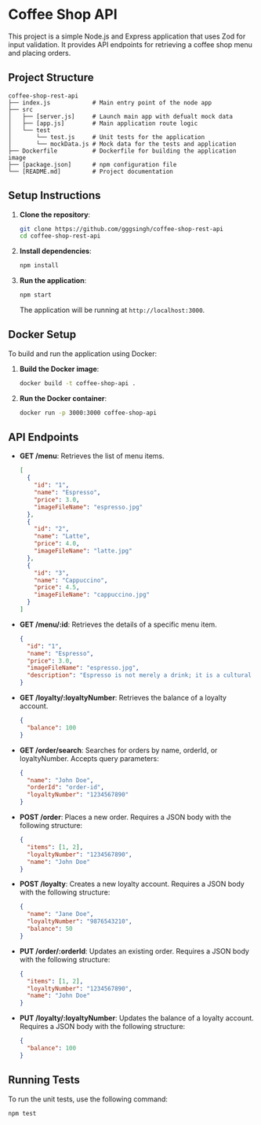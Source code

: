 # Coffee Shop API

This project is a simple Node.js and Express application that uses Zod for input validation. It provides API endpoints for retrieving a coffee shop menu and placing orders.

## Project Structure

```
coffee-shop-rest-api
├── index.js            # Main entry point of the node app
├── src
│   ├── [server.js]     # Launch main app with defualt mock data
│   ├── [app.js]        # Main application route logic
│   └── test
│       └── test.js     # Unit tests for the application
│       └── mockData.js # Mock data for the tests and application
├── Dockerfile          # Dockerfile for building the application image
├── [package.json]      # npm configuration file
└── [README.md]         # Project documentation
```

## Setup Instructions

1. **Clone the repository**:

   ```bash
   git clone https://github.com/gggsingh/coffee-shop-rest-api
   cd coffee-shop-rest-api
   ```

2. **Install dependencies**:

   ```bash
   npm install
   ```

3. **Run the application**:

   ```bash
   npm start
   ```

   The application will be running at `http://localhost:3000`.

## Docker Setup

To build and run the application using Docker:

1. **Build the Docker image**:

   ```bash
   docker build -t coffee-shop-api .
   ```

2. **Run the Docker container**:

   ```bash
   docker run -p 3000:3000 coffee-shop-api
   ```

## API Endpoints

- **GET /menu**: Retrieves the list of menu items.
  ```json
  [
    {
      "id": "1",
      "name": "Espresso",
      "price": 3.0,
      "imageFileName": "espresso.jpg"
    },
    {
      "id": "2",
      "name": "Latte",
      "price": 4.0,
      "imageFileName": "latte.jpg"
    },
    {
      "id": "3",
      "name": "Cappuccino",
      "price": 4.5,
      "imageFileName": "cappuccino.jpg"
    }
  ]
  ```
- **GET /menu/:id**: Retrieves the details of a specific menu item.
  ```json
  {
    "id": "1",
    "name": "Espresso",
    "price": 3.0,
    "imageFileName": "espresso.jpg",
    "description": "Espresso is not merely a drink; it is a cultural phenomenon woven into the very fabric of daily life."
  }
  ```
- **GET /loyalty/:loyaltyNumber**: Retrieves the balance of a loyalty account.
  ```json
  {
    "balance": 100
  }
  ```
- **GET /order/search**: Searches for orders by name, orderId, or loyaltyNumber. Accepts query parameters:
  ```json
  {
    "name": "John Doe",
    "orderId": "order-id",
    "loyaltyNumber": "1234567890"
  }
  ```
- **POST /order**: Places a new order. Requires a JSON body with the following structure:
  ```json
  {
    "items": [1, 2],
    "loyaltyNumber": "1234567890",
    "name": "John Doe"
  }
  ```
- **POST /loyalty**: Creates a new loyalty account. Requires a JSON body with the following structure:
  ```json
  {
    "name": "Jane Doe",
    "loyaltyNumber": "9876543210",
    "balance": 50
  }
  ```
- **PUT /order/:orderId**: Updates an existing order. Requires a JSON body with the following structure:
  ```json
  {
    "items": [1, 2],
    "loyaltyNumber": "1234567890",
    "name": "John Doe"
  }
  ```
- **PUT /loyalty/:loyaltyNumber**: Updates the balance of a loyalty account. Requires a JSON body with the following structure:
  ```json
  {
    "balance": 100
  }
  ```

## Running Tests

To run the unit tests, use the following command:

```bash
npm test
```
